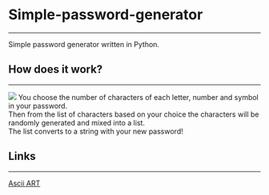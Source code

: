 # Simple-password-generator
<hr>
Simple password generator written in Python.

## How does it work?
<hr>
<img src="https://i.ibb.co/34X3kk3/gif.gif">
You choose the number of characters of each letter, number and symbol in your password.
<br>
Then from the list of characters based on your choice the characters will be randomly generated and mixed into a list.
<br>
The list converts to a string with your new password!

## Links
<hr>
<a href="https://ascii.co.uk/art/key">Ascii ART</a>

